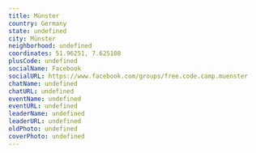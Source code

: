 ```yaml
---
title: Münster
country: Germany
state: undefined
city: Münster
neighborhood: undefined
coordinates: 51.96251, 7.625188
plusCode: undefined
socialName: Facebook
socialURL: https://www.facebook.com/groups/free.code.camp.muenster
chatName: undefined
chatURL: undefined
eventName: undefined
eventURL: undefined
leaderName: undefined
leaderURL: undefined
oldPhoto: undefined
coverPhoto: undefined
---
```

